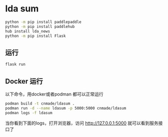 # lda sum

```bash
python -m pip install paddlepaddle
python -m pip install paddlehub
hub install lda_news
python -m pip install Flask
```


## 运行

```bash
flask run
```

## Docker 运行

以下命令，用docker或者podman 都可以正常运行

```bash
podman build -t cnmade/ldasum .
podman run -d --name ldasum -p 5000:5000 cnmade/ldasum
podman logs -f ldasum
```

当你看到下面的logs，打开浏览器，访问 http://127.0.0.1:5000 就可以看到服务接口了


